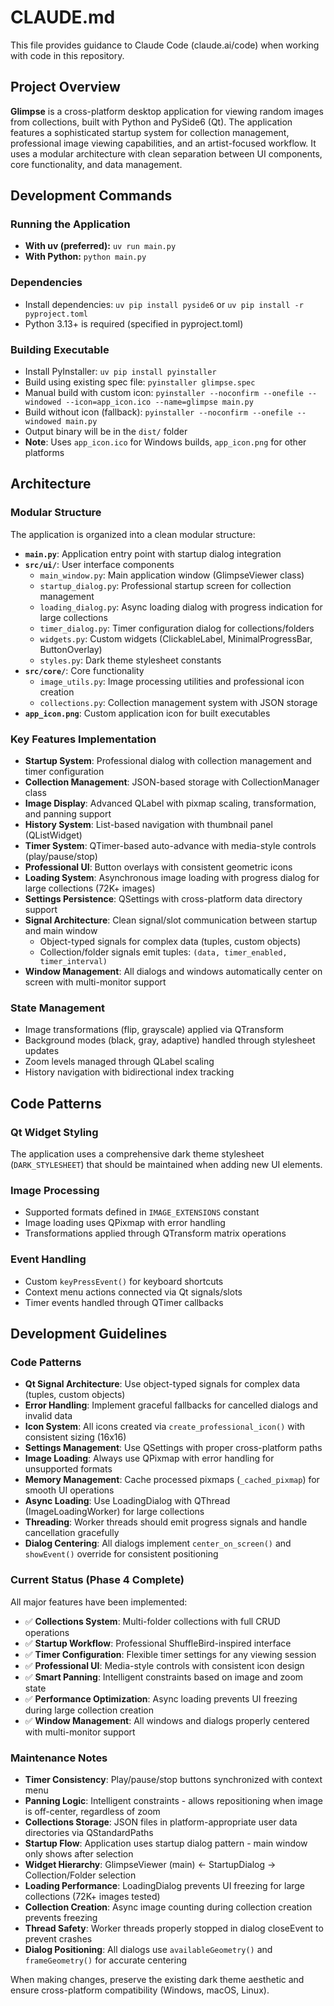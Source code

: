 # CLAUDE.md

This file provides guidance to Claude Code (claude.ai/code) when working with code in this repository.

## Project Overview

**Glimpse** is a cross-platform desktop application for viewing random images from collections, built with Python and PySide6 (Qt). The application features a sophisticated startup system for collection management, professional image viewing capabilities, and an artist-focused workflow. It uses a modular architecture with clean separation between UI components, core functionality, and data management.

## Development Commands

### Running the Application
- **With uv (preferred):** `uv run main.py`
- **With Python:** `python main.py`

### Dependencies
- Install dependencies: `uv pip install pyside6` or `uv pip install -r pyproject.toml`
- Python 3.13+ is required (specified in pyproject.toml)

### Building Executable
- Install PyInstaller: `uv pip install pyinstaller`
- Build using existing spec file: `pyinstaller glimpse.spec`
- Manual build with custom icon: `pyinstaller --noconfirm --onefile --windowed --icon=app_icon.ico --name=glimpse main.py`
- Build without icon (fallback): `pyinstaller --noconfirm --onefile --windowed main.py`
- Output binary will be in the `dist/` folder
- **Note**: Uses `app_icon.ico` for Windows builds, `app_icon.png` for other platforms

## Architecture

### Modular Structure
The application is organized into a clean modular structure:

- **`main.py`**: Application entry point with startup dialog integration
- **`src/ui/`**: User interface components
  - `main_window.py`: Main application window (GlimpseViewer class)
  - `startup_dialog.py`: Professional startup screen for collection management
  - `loading_dialog.py`: Async loading dialog with progress indication for large collections
  - `timer_dialog.py`: Timer configuration dialog for collections/folders
  - `widgets.py`: Custom widgets (ClickableLabel, MinimalProgressBar, ButtonOverlay)
  - `styles.py`: Dark theme stylesheet constants
- **`src/core/`**: Core functionality
  - `image_utils.py`: Image processing utilities and professional icon creation
  - `collections.py`: Collection management system with JSON storage
- **`app_icon.png`**: Custom application icon for built executables

### Key Features Implementation
- **Startup System**: Professional dialog with collection management and timer configuration
- **Collection Management**: JSON-based storage with CollectionManager class
- **Image Display**: Advanced QLabel with pixmap scaling, transformation, and panning support
- **History System**: List-based navigation with thumbnail panel (QListWidget)
- **Timer System**: QTimer-based auto-advance with media-style controls (play/pause/stop)
- **Professional UI**: Button overlays with consistent geometric icons
- **Loading System**: Asynchronous image loading with progress dialog for large collections (72K+ images)
- **Settings Persistence**: QSettings with cross-platform data directory support
- **Signal Architecture**: Clean signal/slot communication between startup and main window
  - Object-typed signals for complex data (tuples, custom objects)
  - Collection/folder signals emit tuples: `(data, timer_enabled, timer_interval)`
- **Window Management**: All dialogs and windows automatically center on screen with multi-monitor support

### State Management
- Image transformations (flip, grayscale) applied via QTransform
- Background modes (black, gray, adaptive) handled through stylesheet updates
- Zoom levels managed through QLabel scaling
- History navigation with bidirectional index tracking

## Code Patterns

### Qt Widget Styling
The application uses a comprehensive dark theme stylesheet (`DARK_STYLESHEET`) that should be maintained when adding new UI elements.

### Image Processing
- Supported formats defined in `IMAGE_EXTENSIONS` constant
- Image loading uses QPixmap with error handling
- Transformations applied through QTransform matrix operations

### Event Handling
- Custom `keyPressEvent()` for keyboard shortcuts
- Context menu actions connected via Qt signals/slots
- Timer events handled through QTimer callbacks

## Development Guidelines

### Code Patterns
- **Qt Signal Architecture**: Use object-typed signals for complex data (tuples, custom objects)
- **Error Handling**: Implement graceful fallbacks for cancelled dialogs and invalid data
- **Icon System**: All icons created via `create_professional_icon()` with consistent sizing (16x16)
- **Settings Management**: Use QSettings with proper cross-platform paths
- **Image Loading**: Always use QPixmap with error handling for unsupported formats
- **Memory Management**: Cache processed pixmaps (`_cached_pixmap`) for smooth UI operations
- **Async Loading**: Use LoadingDialog with QThread (ImageLoadingWorker) for large collections
- **Threading**: Worker threads should emit progress signals and handle cancellation gracefully
- **Dialog Centering**: All dialogs implement `center_on_screen()` and `showEvent()` override for consistent positioning

### Current Status (Phase 4 Complete)
All major features have been implemented:
- ✅ **Collections System**: Multi-folder collections with full CRUD operations
- ✅ **Startup Workflow**: Professional ShuffleBird-inspired interface
- ✅ **Timer Configuration**: Flexible timer settings for any viewing session
- ✅ **Professional UI**: Media-style controls with consistent icon design
- ✅ **Smart Panning**: Intelligent constraints based on image and zoom state
- ✅ **Performance Optimization**: Async loading prevents UI freezing during large collection creation
- ✅ **Window Management**: All windows and dialogs properly centered with multi-monitor support

### Maintenance Notes
- **Timer Consistency**: Play/pause/stop buttons synchronized with context menu
- **Panning Logic**: Intelligent constraints - allows repositioning when image is off-center, regardless of zoom
- **Collections Storage**: JSON files in platform-appropriate user data directories via QStandardPaths
- **Startup Flow**: Application uses startup dialog pattern - main window only shows after selection
- **Widget Hierarchy**: GlimpseViewer (main) ← StartupDialog → Collection/Folder selection
- **Loading Performance**: LoadingDialog prevents UI freezing for large collections (72K+ images tested)
- **Collection Creation**: Async image counting during collection creation prevents freezing
- **Thread Safety**: Worker threads properly stopped in dialog closeEvent to prevent crashes
- **Dialog Positioning**: All dialogs use `availableGeometry()` and `frameGeometry()` for accurate centering

When making changes, preserve the existing dark theme aesthetic and ensure cross-platform compatibility (Windows, macOS, Linux).